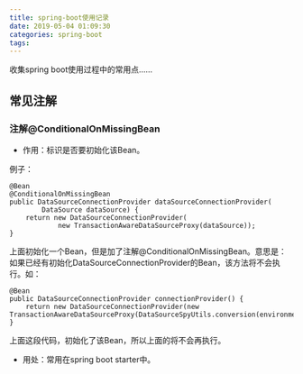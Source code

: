 ```yaml
---
title: spring-boot使用记录
date: 2019-05-04 01:09:30
categories: spring-boot
tags:
---
```


收集spring boot使用过程中的常用点……

## 常见注解

### 注解@ConditionalOnMissingBean

- 作用：标识是否要初始化该Bean。

例子： 

    @Bean
    @ConditionalOnMissingBean
    public DataSourceConnectionProvider dataSourceConnectionProvider(
            DataSource dataSource) {
        return new DataSourceConnectionProvider(
                new TransactionAwareDataSourceProxy(dataSource));
    }

上面初始化一个Bean，但是加了注解@ConditionalOnMissingBean。意思是：如果已经有初始化DataSourceConnectionProvider的Bean，该方法将不会执行。如：

    @Bean
    public DataSourceConnectionProvider connectionProvider() {
        return new DataSourceConnectionProvider(new TransactionAwareDataSourceProxy(DataSourceSpyUtils.conversion(environment,dynamicDataSource)));
    }

上面这段代码，初始化了该Bean，所以上面的将不会再执行。

- 用处：常用在spring boot starter中。
